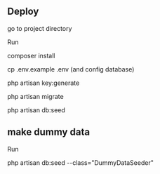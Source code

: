 ## Deploy

go to project directory

Run

composer install

cp .env.example .env (and config database)

php artisan key:generate

php artisan migrate

php artisan db:seed

## make dummy data

Run

php artisan db:seed --class="DummyDataSeeder"
